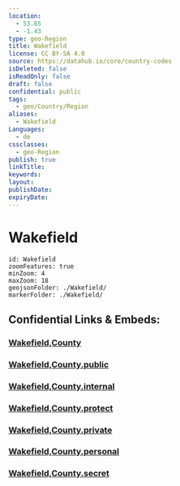 ```yaml
---
location:
  - 53.65
  - -1.43
type: geo-Region
title: Wakefield
license: CC BY-SA 4.0
source: https://datahub.io/core/country-codes
isDeleted: false
isReadOnly: false
draft: false
confidential: public
tags:
  - geo/Country/Region
aliases:
  - Wakefield
Languages:
  - de
cssclasses:
  - geo-Region
publish: true
linkTitle:
keywords:
layout:
publishDate:
expiryDate:
---
```


# Wakefield

```leaflet
id: Wakefield
zoomFeatures: true 
minZoom: 4 
maxZoom: 18
geojsonFolder: ./Wakefield/
markerFolder: ./Wakefield/
```


## Confidential Links & Embeds: 

### [Wakefield,County](/_Standards/Earth/Continent/Europe/Europe~North/UK/England/Regions~England/Yorkshire_and_the_Humber/Yorkshire~West/Wakefield,County.md) 

### [Wakefield,County.public](/_public/Earth/Continent/Europe/Europe~North/UK/England/Regions~England/Yorkshire_and_the_Humber/Yorkshire~West/Wakefield,County.public.md) 

### [Wakefield,County.internal](/_internal/Earth/Continent/Europe/Europe~North/UK/England/Regions~England/Yorkshire_and_the_Humber/Yorkshire~West/Wakefield,County.internal.md) 

### [Wakefield,County.protect](/_protect/Earth/Continent/Europe/Europe~North/UK/England/Regions~England/Yorkshire_and_the_Humber/Yorkshire~West/Wakefield,County.protect.md) 

### [Wakefield,County.private](/_private/Earth/Continent/Europe/Europe~North/UK/England/Regions~England/Yorkshire_and_the_Humber/Yorkshire~West/Wakefield,County.private.md) 

### [Wakefield,County.personal](/_personal/Earth/Continent/Europe/Europe~North/UK/England/Regions~England/Yorkshire_and_the_Humber/Yorkshire~West/Wakefield,County.personal.md) 

### [Wakefield,County.secret](/_secret/Earth/Continent/Europe/Europe~North/UK/England/Regions~England/Yorkshire_and_the_Humber/Yorkshire~West/Wakefield,County.secret.md)

